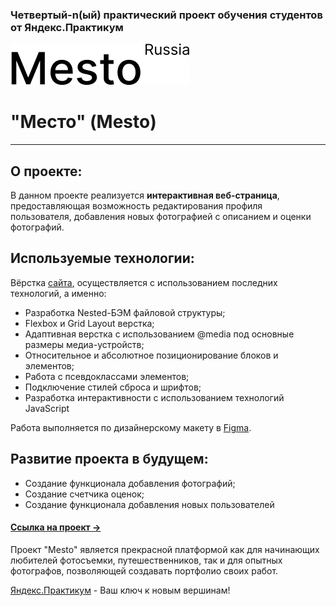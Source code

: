 ### Четвертый-n(ый) практический проект обучения студентов от Яндекс.Практикум

[![LOGO](./images/logo-black.svg)](https://kolob-ok.github.io/Mesto/ "Проект Яндекса")
# "Место" (Mesto)

__________

## О проекте:

В данном проекте реализуется **интерактивная веб-страница**, предоставляющая возможность редактирования профиля
пользователя, добавления новых фотографией с описанием и оценки фотографий.

## Используемые технологии:

Вёрстка [сайта](https://kolob-ok.github.io/Mesto/), осуществляется с использованием последних технологий, а именно:

* Разработка Nested-БЭМ файловой структуры;
* Flexbox и Grid Layout верстка;
* Адаптивная верстка с использованием @media под основные размеры медиа-устройств;
* Относительное и абсолютное позиционирование блоков и элементов;
* Работа с псевдоклассами элементов;
* Подключение стилей сброса и шрифтов;
* Разработка интерактивности с использованием технологий JavaScript

Работа выполняется по дизайнерскому макету
в [Figma](https://www.figma.com/file/2cn9N9jSkmxD84oJik7xL7/JavaScript.-Sprint-4?node-id=0%3A1).

## Развитие проекта в будущем:

* Создание функционала добавления фотографий;
* Создание счетчика оценок;
* Создание функционала добавления новых пользователей

#### [Ссылка на проект &rarr;](https://kolob-ok.github.io/Mesto/ "Проект Яндекса")

Проект "Mesto" является прекрасной платформой как для начинающих любителей фотосъемки, путешественников, так и для
опытных фотографов, позволяющей создавать портфолио своих работ.

[Яндекс.Практикум](https://practicum.yandex.ru "Повернуть ключик к новым вершинам") - Ваш ключ к новым вершинам!
